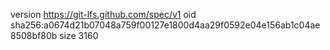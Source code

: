 version https://git-lfs.github.com/spec/v1
oid sha256:a0674d21b07048a759f00127e1800d4aa29f0592e04e156ab1c04ae8508bf80b
size 3160
